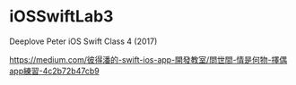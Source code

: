 # iOSSwiftLab3
Deeplove Peter iOS Swift Class 4 (2017)

https://medium.com/彼得潘的-swift-ios-app-開發教室/問世間-情是何物-擇偶app練習-4c2b72b47cb9
